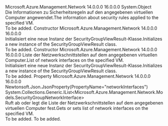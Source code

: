 <Type Name="SecurityGroupViewResult" FullName="Microsoft.Azure.Management.Network.Models.SecurityGroupViewResult">
  <TypeSignature Language="C#" Value="public class SecurityGroupViewResult" />
  <TypeSignature Language="ILAsm" Value=".class public auto ansi beforefieldinit SecurityGroupViewResult extends System.Object" />
  <TypeSignature Language="DocId" Value="T:Microsoft.Azure.Management.Network.Models.SecurityGroupViewResult" />
  <TypeSignature Language="VB.NET" Value="Public Class SecurityGroupViewResult" />
  <TypeSignature Language="F#" Value="type SecurityGroupViewResult = class" />
  <AssemblyInfo>
    <AssemblyName>Microsoft.Azure.Management.Network</AssemblyName>
    <AssemblyVersion>14.0.0.0</AssemblyVersion>
    <AssemblyVersion>16.0.0.0</AssemblyVersion>
  </AssemblyInfo>
  <Base>
    <BaseTypeName>System.Object</BaseTypeName>
  </Base>
  <Interfaces />
  <Docs>
    <summary>
            <span data-ttu-id="15a75-101">Die Informationen zu Sicherheitsregeln auf den angegebenen virtuellen Computer angewendet.</span><span class="sxs-lookup"><span data-stu-id="15a75-101">The information about security rules applied to the specified VM.</span></span>
            </summary>
    <remarks>To be added.</remarks>
  </Docs>
  <Members>
    <Member MemberName=".ctor">
      <MemberSignature Language="C#" Value="public SecurityGroupViewResult ();" />
      <MemberSignature Language="ILAsm" Value=".method public hidebysig specialname rtspecialname instance void .ctor() cil managed" />
      <MemberSignature Language="DocId" Value="M:Microsoft.Azure.Management.Network.Models.SecurityGroupViewResult.#ctor" />
      <MemberSignature Language="VB.NET" Value="Public Sub New ()" />
      <MemberType>Constructor</MemberType>
      <AssemblyInfo>
        <AssemblyName>Microsoft.Azure.Management.Network</AssemblyName>
        <AssemblyVersion>14.0.0.0</AssemblyVersion>
        <AssemblyVersion>16.0.0.0</AssemblyVersion>
      </AssemblyInfo>
      <Parameters />
      <Docs>
        <summary>
            <span data-ttu-id="15a75-102">Initialisiert eine neue Instanz der SecurityGroupViewResult-Klasse.</span><span class="sxs-lookup"><span data-stu-id="15a75-102">Initializes a new instance of the SecurityGroupViewResult class.</span></span>
            </summary>
        <remarks>To be added.</remarks>
      </Docs>
    </Member>
    <Member MemberName=".ctor">
      <MemberSignature Language="C#" Value="public SecurityGroupViewResult (System.Collections.Generic.IList&lt;Microsoft.Azure.Management.Network.Models.SecurityGroupNetworkInterface&gt; networkInterfaces = null);" />
      <MemberSignature Language="ILAsm" Value=".method public hidebysig specialname rtspecialname instance void .ctor(class System.Collections.Generic.IList`1&lt;class Microsoft.Azure.Management.Network.Models.SecurityGroupNetworkInterface&gt; networkInterfaces) cil managed" />
      <MemberSignature Language="DocId" Value="M:Microsoft.Azure.Management.Network.Models.SecurityGroupViewResult.#ctor(System.Collections.Generic.IList{Microsoft.Azure.Management.Network.Models.SecurityGroupNetworkInterface})" />
      <MemberSignature Language="VB.NET" Value="Public Sub New (Optional networkInterfaces As IList(Of SecurityGroupNetworkInterface) = null)" />
      <MemberSignature Language="F#" Value="new Microsoft.Azure.Management.Network.Models.SecurityGroupViewResult : System.Collections.Generic.IList&lt;Microsoft.Azure.Management.Network.Models.SecurityGroupNetworkInterface&gt; -&gt; Microsoft.Azure.Management.Network.Models.SecurityGroupViewResult" Usage="new Microsoft.Azure.Management.Network.Models.SecurityGroupViewResult networkInterfaces" />
      <MemberType>Constructor</MemberType>
      <AssemblyInfo>
        <AssemblyName>Microsoft.Azure.Management.Network</AssemblyName>
        <AssemblyVersion>14.0.0.0</AssemblyVersion>
        <AssemblyVersion>16.0.0.0</AssemblyVersion>
      </AssemblyInfo>
      <Parameters>
        <Parameter Name="networkInterfaces" Type="System.Collections.Generic.IList&lt;Microsoft.Azure.Management.Network.Models.SecurityGroupNetworkInterface&gt;" />
      </Parameters>
      <Docs>
        <param name="networkInterfaces"><span data-ttu-id="15a75-103">Liste der Netzwerkschnittstellen auf dem angegebenen virtuellen Computer.</span><span class="sxs-lookup"><span data-stu-id="15a75-103">List of network interfaces on the specified VM.</span></span></param>
        <summary>
            <span data-ttu-id="15a75-104">Initialisiert eine neue Instanz der SecurityGroupViewResult-Klasse.</span><span class="sxs-lookup"><span data-stu-id="15a75-104">Initializes a new instance of the SecurityGroupViewResult class.</span></span>
            </summary>
        <remarks>To be added.</remarks>
      </Docs>
    </Member>
    <Member MemberName="NetworkInterfaces">
      <MemberSignature Language="C#" Value="public System.Collections.Generic.IList&lt;Microsoft.Azure.Management.Network.Models.SecurityGroupNetworkInterface&gt; NetworkInterfaces { get; set; }" />
      <MemberSignature Language="ILAsm" Value=".property instance class System.Collections.Generic.IList`1&lt;class Microsoft.Azure.Management.Network.Models.SecurityGroupNetworkInterface&gt; NetworkInterfaces" />
      <MemberSignature Language="DocId" Value="P:Microsoft.Azure.Management.Network.Models.SecurityGroupViewResult.NetworkInterfaces" />
      <MemberSignature Language="VB.NET" Value="Public Property NetworkInterfaces As IList(Of SecurityGroupNetworkInterface)" />
      <MemberSignature Language="F#" Value="member this.NetworkInterfaces : System.Collections.Generic.IList&lt;Microsoft.Azure.Management.Network.Models.SecurityGroupNetworkInterface&gt; with get, set" Usage="Microsoft.Azure.Management.Network.Models.SecurityGroupViewResult.NetworkInterfaces" />
      <MemberType>Property</MemberType>
      <AssemblyInfo>
        <AssemblyName>Microsoft.Azure.Management.Network</AssemblyName>
        <AssemblyVersion>14.0.0.0</AssemblyVersion>
        <AssemblyVersion>16.0.0.0</AssemblyVersion>
      </AssemblyInfo>
      <Attributes>
        <Attribute>
          <AttributeName>Newtonsoft.Json.JsonProperty(PropertyName="networkInterfaces")</AttributeName>
        </Attribute>
      </Attributes>
      <ReturnValue>
        <ReturnType>System.Collections.Generic.IList&lt;Microsoft.Azure.Management.Network.Models.SecurityGroupNetworkInterface&gt;</ReturnType>
      </ReturnValue>
      <Docs>
        <summary>
            <span data-ttu-id="15a75-105">Ruft ab oder legt die Liste der Netzwerkschnittstellen auf dem angegebenen virtuellen Computer fest.</span><span class="sxs-lookup"><span data-stu-id="15a75-105">Gets or sets list of network interfaces on the specified VM.</span></span>
            </summary>
        <value>To be added.</value>
        <remarks>To be added.</remarks>
      </Docs>
    </Member>
  </Members>
</Type>